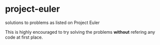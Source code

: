 project-euler
=============

solutions to problems as listed on Project Euler


This is highly encouraged to try solving the problems **without** refering any code at first place.


